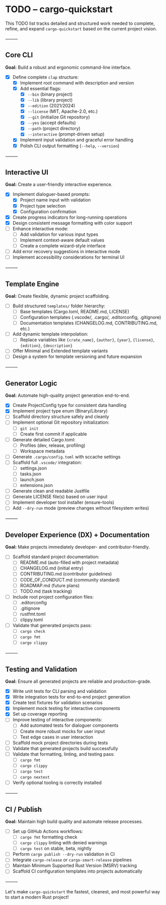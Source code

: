 # TODO – cargo-quickstart

This TODO list tracks detailed and structured work needed to complete, refine, and expand `cargo-quickstart` based on the current project vision.

⸻

## Core CLI

**Goal:** Build a robust and ergonomic command-line interface.

-   [x] Define complete `clap` structure:
    -   [x] Implement root command with description and version
    -   [x] Add essential flags:
        -   [x] `--bin` (binary project)
        -   [x] `--lib` (library project)
        -   [x] `--edition` (2021/2024)
        -   [x] `--license` (MIT, Apache-2.0, etc.)
        -   [x] `--git` (initialize Git repository)
        -   [x] `--yes` (accept defaults)
        -   [x] `--path` (project directory)
        -   [x] `--interactive` (prompt-driven setup)
    -   [x] Implement input validation and graceful error handling
    -   [x] Polish CLI output formatting (`--help`, `--version`)

⸻

## Interactive UI

**Goal:** Create a user-friendly interactive experience.

-   [x] Implement dialoguer-based prompts:
    -   [x] Project name input with validation
    -   [x] Project type selection
    -   [x] Configuration confirmation
-   [x] Create progress indicators for long-running operations
-   [x] Design consistent message formatting with color support
-   [ ] Enhance interactive mode:
    -   [ ] Add validation for various input types
    -   [ ] Implement context-aware default values
    -   [ ] Create a complete wizard-style interface
-   [ ] Add error recovery suggestions in interactive mode
-   [ ] Implement accessibility considerations for terminal UI

⸻

## Template Engine

**Goal:** Create flexible, dynamic project scaffolding.

-   [ ] Build structured `templates/` folder hierarchy:
    -   [ ] Base templates (Cargo.toml, README.md, LICENSE)
    -   [ ] Configuration templates (.vscode/, .cargo/, .editorconfig, .gitignore)
    -   [ ] Documentation templates (CHANGELOG.md, CONTRIBUTING.md, etc.)
-   [ ] Add dynamic template interpolation:
    -   [ ] Replace variables like `{crate_name}`, `{author}`, `{year}`, `{license}`, `{edition}`, `{description}`
-   [ ] Offer Minimal and Extended template variants
-   [ ] Design a system for template versioning and future expansion

⸻

## Generator Logic

**Goal:** Automate high-quality project generation end-to-end.

-   [x] Create ProjectConfig type for consistent data handling
-   [x] Implement project type enum (Binary/Library)
-   [ ] Scaffold directory structure safely and cleanly
-   [ ] Implement optional Git repository initialization:
    -   [ ] `git init`
    -   [ ] Create first commit if applicable
-   [ ] Generate detailed Cargo.toml:
    -   [ ] Profiles (dev, release, profiling)
    -   [ ] Workspace metadata
-   [ ] Generate `.cargo/config.toml` with sccache settings
-   [ ] Scaffold full `.vscode/` integration:
    -   [ ] settings.json
    -   [ ] tasks.json
    -   [ ] launch.json
    -   [ ] extensions.json
-   [ ] Generate clean and readable Justfile
-   [ ] Generate LICENSE file(s) based on user input
-   [ ] Implement developer tool installer (ensure-tools)
-   [ ] Add `--dry-run` mode (preview changes without filesystem writes)

⸻

## Developer Experience (DX) + Documentation

**Goal:** Make projects immediately developer- and contributor-friendly.

-   [ ] Scaffold standard project documentation:
    -   [ ] README.md (auto-filled with project metadata)
    -   [ ] CHANGELOG.md (initial entry)
    -   [ ] CONTRIBUTING.md (contributor guidelines)
    -   [ ] CODE_OF_CONDUCT.md (community standard)
    -   [ ] ROADMAP.md (future plans)
    -   [ ] TODO.md (task tracking)
-   [ ] Include root project configuration files:
    -   [ ] .editorconfig
    -   [ ] .gitignore
    -   [ ] rustfmt.toml
    -   [ ] clippy.toml
-   [ ] Validate that generated projects pass:
    -   [ ] `cargo check`
    -   [ ] `cargo fmt`
    -   [ ] `cargo clippy`

⸻

## Testing and Validation

**Goal:** Ensure all generated projects are reliable and production-grade.

-   [x] Write unit tests for CLI parsing and validation
-   [x] Write integration tests for end-to-end project generation
-   [x] Create test fixtures for validation scenarios
-   [x] Implement mock testing for interactive components
-   [x] Set up coverage reporting
-   [ ] Improve testing of interactive components:
    -   [ ] Add automated tests for dialoguer components
    -   [ ] Create more robust mocks for user input
    -   [ ] Test edge cases in user interaction
-   [ ] Scaffold mock project directories during tests
-   [ ] Validate that generated projects build successfully
-   [ ] Validate that formatting, linting, and testing pass:
    -   [ ] `cargo fmt`
    -   [ ] `cargo clippy`
    -   [ ] `cargo test`
    -   [ ] `cargo nextest`
-   [ ] Verify optional tooling is correctly installed

⸻

## CI / Publish

**Goal:** Maintain high build quality and automate release processes.

-   [ ] Set up GitHub Actions workflows:
    -   [ ] `cargo fmt` formatting check
    -   [ ] `cargo clippy` linting with denied warnings
    -   [ ] `cargo test` on stable, beta, nightly
-   [ ] Perform `cargo publish --dry-run` validation in CI
-   [ ] Integrate `cargo-release` or `cargo-smart-release` pipelines
-   [ ] Maintain Minimum Supported Rust Version (MSRV) tracking
-   [ ] Scaffold CI configuration templates into projects automatically

⸻

Let's make `cargo-quickstart` the fastest, cleanest, and most powerful way to start a modern Rust project!
